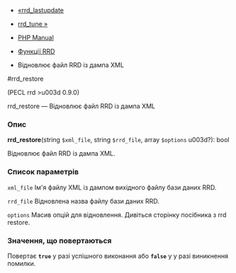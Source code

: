 - [«rrd_lastupdate](function.rrd-lastupdate.md)
- [rrd_tune »](function.rrd-tune.md)

- [PHP Manual](index.md)
- [Функції RRD](ref.rrd.md)
- Відновлює файл RRD із дампа XML

#rrd_restore

(PECL rrd \>u003d 0.9.0)

rrd_restore — Відновлює файл RRD із дампа XML

### Опис

**rrd_restore**(string `$xml_file`, string `$rrd_file`, array `$options`
u003d?): bool

Відновлює файл RRD із дампа XML.

### Список параметрів

`xml_file`
Ім'я файлу XML із дампом вихідного файлу бази даних RRD.

`rrd_file`
Відновлена назва файлу бази даних RRD.

`options`
Масив опцій для відновлення. Дивіться сторінку посібника з rrd
restore.

### Значення, що повертаються

Повертає **`true`** у разі успішного виконання або **`false`** у
у разі виникнення помилки.
